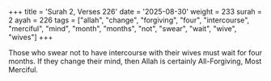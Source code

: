+++
title = 'Surah 2, Verses 226'
date = '2025-08-30'
weight = 233
surah = 2
ayah = 226
tags = ["allah", "change", "forgiving", "four", "intercourse", "merciful", "mind", "month", "months", "not", "swear", "wait", "wive", "wives"]
+++

Those who swear not to have intercourse with their wives must wait for four months. If they change their mind, then Allah is certainly All-Forgiving, Most Merciful.
